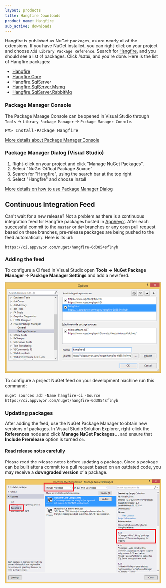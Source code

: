```yaml
---
layout: products
title: Hangfire Downloads
product_name: Hangfire
sub_active: downloads
---
```


Hangfire is published as NuGet packages, as are nearly all of the extensions. If you have NuGet installed, you can right-click on your project and choose `Add Library Package Reference`. Search for <a href="https://www.nuget.org/packages?q=Hangfire">Hangfire</a>, and you should see a list of packages. Click *Install*, and you're done. Here is the list of Hangfire packages:

* [Hangfire](https://www.nuget.org/packages/Hangfire/)
* [Hangfire.Core](https://www.nuget.org/packages/Hangfire.Core/)
* [Hangfire.SqlServer](https://www.nuget.org/packages/Hangfire.SqlServer/)
* [Hangfire.SqlServer.Msmq](https://www.nuget.org/packages/Hangfire.SqlServer.MSMQ/)
* [Hangfire.SqlServer.RabbitMq](https://www.nuget.org/packages/Hangfire.SqlServer.RabbitMQ/)

### Package Manager Console

The Package Manage Console can be opened in Visual Studio through `Tools` &rarr; `Library Package Manager` &rarr; `Package Manager Console`. 

<pre class="nuget-install">PM> Install-Package Hangfire</pre>

<a href="http://docs.nuget.org/docs/start-here/Using-the-Package-Manager-Console" target="_blank">More details about Package Manager Console</a> <span class="glyphicon glyphicon-small glyphicon-new-window"></span>

### Package Manager Dialog (Visual Studio)

1. Right-click on your project and click "Manage NuGet Packages".
2. Select "NuGet Offical Package Source"
3. Search for "Hangfire", using the search bar at the top right
4. Select "Hangfire" and choose Install

<a href="http://docs.nuget.org/docs/start-here/managing-nuget-packages-using-the-dialog" target="_blank">More details on how to use Package Manager Dialog</a> <span class="glyphicon glyphicon-small glyphicon-new-window"></span>

<a id="ci-feed"></a>

## Continuous Integration Feed

Can't wait for a new release? Not a problem as there is a continuous integration feed for Hangfire packages hosted in [AppVeyor](http://www.appveyor.com/). After each successful commit to the `master` or `dev` branches or any open pull request based on these branches, pre-release packages are being pushed to the feed automatically. Here is its url:

```
https://ci.appveyor.com/nuget/hangfire-6d3854sflnyb
```

### Adding the feed

To configure a CI feed in Visual Studio open **Tools &rarr; NuGet Package Manager &rarr; Package Manager Settings** and add a new feed.

![Package Sources Window](/img/pkg-source.png)

To configure a project NuGet feed on your development machine run this command:

```
nuget sources add -Name hangfire-ci -Source https://ci.appveyor.com/nuget/hangfire-6d3854sflnyb
```

### Updating packages

After adding the feed, use the NuGet Package Manager to obtain new versions of packages. In Visual Studio Solution Explorer, right-click the **References** node and click **Manage NuGet Packages...** and ensure that **Include Prerelease** option is turned on.

<div class="alert alert-warning">
	<h4>Read release notes carefully</h4>
	<p>
		Please read the release notes before updating a package. Since a package can be built after a commit to a pull request based on an outdated code, you may receive a <strong>downgraded version</strong> of a package.
	</p>
</div>

<img src="/img/pkg-manager-ci.png" alt="Package Manager Window" style="max-width: 100%;">